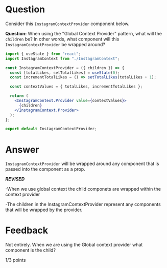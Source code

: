 # Question

Consider this `InstagramContextProvider` component below.

**Question:** When using the "Global Context Provider" pattern, what will the `children` be? In other words, what component will this `InstagramContextProvider` be wrapped around?

```jsx
import { useState } from "react";
import InstagramContext from "./InstagramContext";

const InstagramContextProvider = ({ children }) => {
  const [totalLikes, setTotalLikes] = useState(0);
  const incrementTotalLikes = () => setTotalLikes(totalLikes + 1);

  const contextValues = { totalLikes, incrementTotalLikes };

  return (
    <InstagramContext.Provider value={contextValues}>
      {children}
    </InstagramContext.Provider>
  );
};

export default InstagramContextProvider;
```


# Answer

 `InstagramContextProvider` will be wrapped around any component that is passed into the component as a prop.

 ***********REVISED***********

-When we use global context the child componets are wrapped within the context provider

-The children in the InstagramContextProvider represent any components that will be wrapped by the provider. 


# Feedback

Not entirely. When we are using the Global context provider what component is the child? 

1/3 points